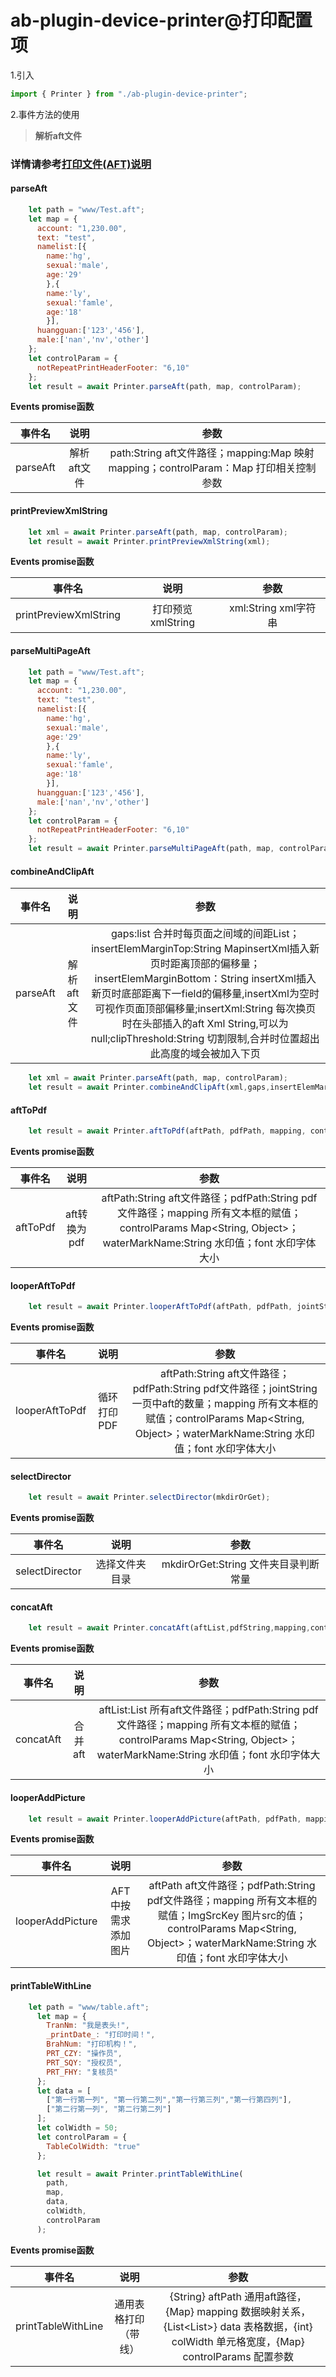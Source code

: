 # ab-plugin-device-printer@打印配置项

1.引入

```js
import { Printer } from "./ab-plugin-device-printer";
```

2.事件方法的使用

> **解析aft文件**

### 详情请参考[打印文件(AFT)说明](https://github.com/AFEXTeam/AFEXTeam.github.io/blob/master/sdk-docs/sdk-docs/%E6%89%93%E5%8D%B0%E6%96%87%E4%BB%B6(AFT)%E8%AF%B4%E6%98%8E.docx)
#### parseAft
```js
    let path = "www/Test.aft";
    let map = {
      account: "1,230.00",
      text: "test",
      namelist:[{
        name:'hg',
        sexual:'male',
        age:'29'
        },{
        name:'ly',
        sexual:'famle',
        age:'18'
        }],
      huangguan:['123','456'],
      male:['nan','nv','other']
    };
    let controlParam = {
      notRepeatPrintHeaderFooter: "6,10"
    };
    let result = await Printer.parseAft(path, map, controlParam);
```


**Events promise函数**

|事件名|说明|参数|
|-----|:----:|:----:|
|parseAft|解析aft文件|path:String aft文件路径；mapping:Map 映射mapping；controlParam：Map 打印相关控制参数|

#### printPreviewXmlString
```js
    let xml = await Printer.parseAft(path, map, controlParam);
    let result = await Printer.printPreviewXmlString(xml);
```


**Events promise函数**

|事件名|说明|参数|
|-----|:----:|:----:|
|printPreviewXmlString|打印预览xmlString|xml:String xml字符串|

#### parseMultiPageAft
```js
    let path = "www/Test.aft";
    let map = {
      account: "1,230.00",
      text: "test",
      namelist:[{
        name:'hg',
        sexual:'male',
        age:'29'
        },{
        name:'ly',
        sexual:'famle',
        age:'18'
        }],
      huangguan:['123','456'],
      male:['nan','nv','other']
    };
    let controlParam = {
      notRepeatPrintHeaderFooter: "6,10"
    };
    let result = await Printer.parseMultiPageAft(path, map, controlParam);
```

#### combineAndClipAft

|事件名|说明|参数|
|-----|:----:|:----:|
|parseAft|解析aft文件|gaps:list 合并时每页面之间域的间距List；insertElemMarginTop:String   MapinsertXml插入新页时距离顶部的偏移量；insertElemMarginBottom：String insertXml插入新页时底部距离下一field的偏移量,insertXml为空时可视作页面顶部偏移量;insertXml:String 每次换页时在头部插入的aft Xml String,可以为null;clipThreshold:String 切割限制,合并时位置超出此高度的域会被加入下页|
```js
    let xml = await Printer.parseAft(path, map, controlParam);
    let result = await Printer.combineAndClipAft(xml,gaps,insertElemMarginTop,insertElemMarginBottom,insertXml,clipThreshold);
```

#### aftToPdf
```js
    let result = await Printer.aftToPdf(aftPath, pdfPath, mapping, controlParams,waterMarkName,font);
```


**Events promise函数**

|事件名|说明|参数|
|-----|:----:|:----:|
|aftToPdf|aft转换为pdf|aftPath:String aft文件路径；pdfPath:String pdf文件路径；mapping 所有文本框的赋值；controlParams Map<String, Object>；waterMarkName:String 水印值；font 水印字体大小|

#### looperAftToPdf
```js
    let result = await Printer.looperAftToPdf(aftPath, pdfPath, jointString,mapping, controlParams,waterMarkName,font);
```


**Events promise函数**

|事件名|说明|参数|
|-----|:----:|:----:|
|looperAftToPdf|循环打印PDF|aftPath:String aft文件路径；pdfPath:String pdf文件路径；jointString 一页中aft的数量；mapping 所有文本框的赋值；controlParams Map<String, Object>；waterMarkName:String 水印值；font 水印字体大小|

#### selectDirector
```js
    let result = await Printer.selectDirector(mkdirOrGet);
```


**Events promise函数**

|事件名|说明|参数|
|-----|:----:|:----:|
|selectDirector|选择文件夹目录|mkdirOrGet:String 文件夹目录判断常量|

#### concatAft
```js
    let result = await Printer.concatAft(aftList,pdfString,mapping,controlParams,waterMarkName,font);
```


**Events promise函数**

|事件名|说明|参数|
|-----|:----:|:----:|
|concatAft|合并aft|aftList:List<String> 所有aft文件路径；pdfPath:String pdf文件路径；mapping 所有文本框的赋值；controlParams Map<String, Object>；waterMarkName:String 水印值；font 水印字体大小|

#### looperAddPicture
```js
    let result = await Printer.looperAddPicture(aftPath, pdfPath, mapping, controlParams,waterMarkName,font);
```


**Events promise函数**

|事件名|说明|参数|
|-----|:----:|:----:|
|looperAddPicture|AFT中按需求添加图片|aftPath aft文件路径；pdfPath:String pdf文件路径；mapping 所有文本框的赋值；ImgSrcKey 图片src的值；controlParams Map<String, Object>；waterMarkName:String 水印值；font 水印字体大小|


#### printTableWithLine
```js
    let path = "www/table.aft";
      let map = {
        TranNm: "我是表头!",
        _printDate_: "打印时间！",
        BrahNum: "打印机构！",
        PRT_CZY: "操作员",
        PRT_SQY: "授权员",
        PRT_FHY: "复核员"
      };
      let data = [
        ["第一行第一列", "第一行第二列","第一行第三列","第一行第四列"],
        ["第二行第一列", "第二行第二列"]
      ];
      let colWidth = 50;
      let controlParam = {
        TableColWidth: "true"
      };

      let result = await Printer.printTableWithLine(
        path,
        map,
        data,
        colWidth,
        controlParam
      );
```


**Events promise函数**

|事件名|说明|参数|
|-----|:----:|:----:|
|printTableWithLine|通用表格打印（带线）|{String} aftPath 通用aft路径，{Map} mapping 数据映射关系，{List<List<String>>} data 表格数据，{int} colWidth 单元格宽度，{Map} controlParams 配置参数|
